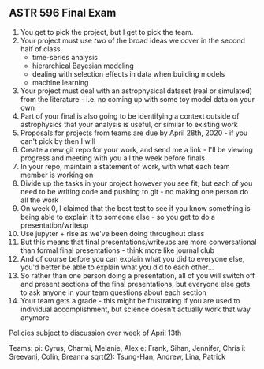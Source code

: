## ASTR 596 Final Exam

1. You get to pick the project, but I get to pick the team.
2. Your project must use *two* of the broad ideas we cover in the second half of class
    - time-series analysis
    - hierarchical Bayesian modeling
    - dealing with selection effects in data when building models
    - machine learning
3. Your project must deal with an astrophysical dataset (real or simulated) from the literature - i.e. no coming up with some toy model data on your own
4. Part of your final is also going to be identifying a context outside of astrophysics that your analysis is useful, or similar to existing work
5. Proposals for projects from teams are due by April 28th, 2020 - if you can't pick by then I will
6. Create a new git repo for your work, and send me a link - I'll be viewing progress and meeting with you all the week before finals 
7. In your repo, maintain a statement of work, with what each team member is working on
8. Divide up the tasks in your project however you see fit, but each of you need to be writing code and pushing to git - no making one person do all the work
9. On week 0, I claimed that the best test to see if you know something is being able to explain it to someone else - so you get to do a presentation/writeup
10. Use jupyter + rise as we've been doing throughout class
11. But this means that final presentations/writeups are more conversational than formal final presentations - think more like journal club
12. And of course before you can explain what you did to everyone else, you'd better be able to explain what you did to each other...
13. So rather than one person doing a presentation, all of you will switch off and present sections of the final presentations, but everyone else gets to ask anyone in your team questions about each section
14. Your team gets a grade - this might be frustrating if you are used to individual accomplishment, but science doesn't actually work that way anymore

Policies subject to discussion over week of April 13th

Teams:
pi: Cyrus, Charmi, Melanie, Alex
e: Frank, Sihan, Jennifer, Chris
i: Sreevani, Colin, Breanna
sqrt(2): Tsung-Han, Andrew, Lina, Patrick 
